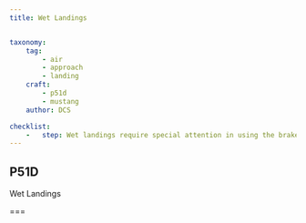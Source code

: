 ```yaml
---
title: Wet Landings 


taxonomy:
    tag:
        - air
        - approach
        - landing
    craft:
        - p51d
        - mustang
    author: DCS

checklist:
    -   step: Wet landings require special attention in using the brakes. Avoid jamming the brakes, which could result in skidding out of control. If visibility out of the front windshield is poor, use the front panels on each side of the windshield. 
---
```


## P51D 
Wet Landings 

===


